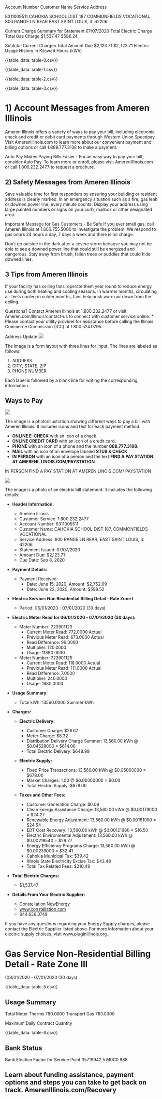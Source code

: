 Account Number
Customer Name
Service Address

8311009511
CAHOKIA SCHOOL DIST 187
COMMONFIELDS VOCATIONAL
800 RANGE LN REAR
EAST SAINT LOUIS, IL 62206

Current Charge Summary for Statement 07/07/2020
Total Electric Charge
Total Gas Charge
\$1,537.47
\$586.24

Subtotal Current Charges
Total Amount Due
\$2,123.71
$\$ 2,123.71$
Electric Usage History in Kilowatt Hours (kWh)

{{table_data: table-0.csv}}


{{table_data: table-1.csv}}


{{table_data: table-2.csv}}


{{table_data: table-3.csv}}




# 1) Account Messages from Ameren Illinois 

Ameren Illinois offers a variety of ways to pay your bill, including electronic check and credit or debit card payments through Western Union Speedpay. Visit AmerenIllinois.com to learn more about our convenient payment and billing options or call 1.888.777.3108 to make a payment.

Auto Pay Makes Paying Bills Easier - For an easy way to pay your bill, consider Auto Pay. To learn more or enroll, please visit AmerenIllinois.com or call 1.800.232.2477 to request a brochure.

## 2) Safety Messages from Ameren Illinois

Save valuable time for first responders by ensuring your building or resident address is clearly marked. In an emergency situation such as a fire, gas leak or downed power line, every minute counts. Display your address using large painted numbers or signs on your curb, mailbox or other designated area.

Important Message for Gas Customers - Be Safe If you ever smell gas, call Ameren Illinois at 1.800.755.5000 to investigate the problem. We respond to gas odors 24 hours a day, 7 days a week and there is no charge.

Don't go outside in the dark after a severe storm because you may not be able to see a downed power line that could still be energized and dangerous. Stay away from brush, fallen trees or puddles that could hide downed lines.

## 3 Tips from Ameren Illinois

If your facility has ceiling fans, operate them year round to reduce energy use during both heating and cooling seasons. In warmer months, circulating air feels cooler; in colder months, fans help push warm air down from the ceiling.

Questions? Contact Ameren Illinois at 1.800.232.2477 or visit Ameren.com/Illinois/contact-us to connect with customer service online. * Please contact your utility provider for assistance before calling the Illinois Commerce Commission (ICC) at 1.800.524.0795.

Address Update
![](images/img-0.jpeg)

The image is a form layout with three lines for input. The lines are labeled as follows:

1. ADDRESS
2. CITY, STATE, ZIP
3. PHONE NUMBER

Each label is followed by a blank line for writing the corresponding information.

## Ways to Pay

![](images/img-1.jpeg)

The image is a photo/illustration showing different ways to pay a bill with Ameren Illinois. It includes icons and text for each payment method:

- **ONLINE E-CHECK** with an icon of a check.
- **ONLINE CREDIT CARD** with an icon of a credit card.
- **PHONE** with an icon of a phone and the number **888.777.3108**.
- **MAIL** with an icon of an envelope labeled **STUB & CHECK**.
- **IN PERSON** with an icon of a person and the text **FIND A PAY STATION AT AMERENILLINOIS.COM/PAYSTATION**.

IN PERSON
FIND A PAY STATION AT
AMERENILINOIS.COM/
PAYSTATION

![](images/img-2.jpeg)

The image is a photo of an electric bill statement. It includes the following details:

- **Header Information:**
  - Ameren Illinois
  - Customer Service: 1.800.232.2477
  - Account Number: 9311009511
  - Customer Name: CAHOKIA SCHOOL DIST 187, COMMONFIELDS VOCATIONAL
  - Service Address: 800 RANGE LN REAR, EAST SAINT LOUIS, IL 62206
  - Statement Issued: 07/07/2020
  - Amount Due: $2,123.71
  - Due Date: Sep 8, 2020

- **Payment Details:**
  - Payment Received: 
    - Date: June 15, 2020, Amount: $2,752.09
    - Date: June 22, 2020, Amount: $598.52

- **Electric Service: Non Residential Billing Detail - Rate Zone I**
  - Period: 06/01/2020 - 07/01/2020 (30 days)

- **Electric Meter Read for 06/01/2020 - 07/01/2020 (30 days):**
  - Meter Number: 723901123
    - Current Meter Read: 772.0000 Actual
    - Previous Meter Read: 673.0000 Actual
    - Read Difference: 99.0000
    - Multiplier: 120.0000
    - Usage: 11880.0000
  - Meter Number: 723901125
    - Current Meter Read: 118.0000 Actual
    - Previous Meter Read: 111.0000 Actual
    - Read Difference: 7.0000
    - Multiplier: 240.0000
    - Usage: 1680.0000

- **Usage Summary:**
  - Total kWh: 13560.0000 Summer kWh

- **Charges:**
  - **Electric Delivery:**
    - Customer Charge: $26.67
    - Meter Charge: $8.32
    - Distribution Delivery Charge Summer: 13,560.00 kWh @ $0.04528000 = $614.00
    - Total Electric Delivery: $648.99

  - **Electric Supply:**
    - Fixed Price Transactions: 13,560.00 kWh @ $0.05000000 = $678.00
    - Market Charges: 1.00 @ $0.00000000 = $0.00
    - Total Electric Supply: $678.00

  - **Taxes and Other Fees:**
    - Customer Generation Charge: $0.09
    - Clean Energy Assistance Charge: 13,560.00 kWh @ $0.00179000 = $24.27
    - Renewable Energy Adjustment: 13,560.00 kWh @ $0.00181000 = $24.54
    - EDT Cost Recovery: 13,560.00 kWh @ $0.00121680 = $16.50
    - Electric Environmental Adjustment: 13,560.00 kWh @ $0.00219540 = $29.77
    - Energy Efficiency Programs Charge: 13,560.00 kWh @ $0.00239000 = $32.41
    - Cahokia Municipal Tax: $39.42
    - Illinois State Electricity Excise Tax: $43.48
    - Total Tax Related Fees: $210.48

- **Total Electric Charges:**
  - $1,537.47

- **Details From Your Electric Supplier:**
  - Constellation NewEnergy
  - www.constellation.com
  - 844.636.3749

If you have any questions regarding your Energy Supply charges, please contact the Electric Supplier listed above.
For more information about your electric supply choices, visit www.pluginIllinois.org.

# Gas Service Non-Residential Billing Detail - Rate Zone III 

(08/01/2020 - 07/01/2020 (30 days)

{{table_data: table-5.csv}}

## Usage Summary

Total Meter Therms
780.0000 Transpert Gas
780.0000

Maximum Daily Contract Quantity

{{table_data: table-6.csv}}

## Bank Status

Bank Election Factor for Service Point 35719942
5
M0C0
888

## Learn about funding assistance, payment options and steps you can take to get back on track. AmerenIllinois.com/Recovery
